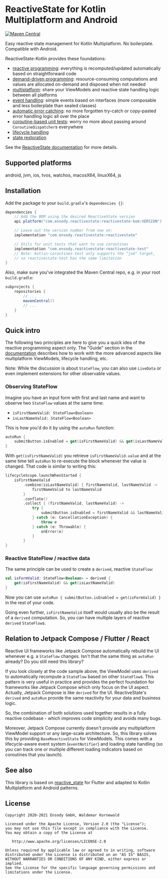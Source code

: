 # ReactiveState for Kotlin Multiplatform and Android

[![Maven Central](https://maven-badges.herokuapp.com/maven-central/com.ensody.reactivestate/reactivestate/badge.svg?gav=true)](https://maven-badges.herokuapp.com/maven-central/com.ensody.reactivestate/reactivestate?gav=true)

Easy reactive state management for Kotlin Multiplatform. No boilerplate. Compatible with Android.

ReactiveState-Kotlin provides these foundations:

* [reactive programming](https://ensody.github.io/ReactiveState-Kotlin/reactive-programming/): everything is recomputed/updated automatically based on straightforward code
* [demand-driven programming](https://ensody.github.io/ReactiveState-Kotlin/demand-driven-programming/): resource-consuming computations and values are allocated on-demand and disposed when not needed
* [multiplatform](https://ensody.github.io/ReactiveState-Kotlin/multiplatform-viewmodels/): share your ViewModels and reactive state handling logic between all platforms
* [event handling](https://ensody.github.io/ReactiveState-Kotlin/event-handling/): simple events based on interfaces (more composable and less boilerplate than sealed classes)
* [automatic error catching](https://ensody.github.io/ReactiveState-Kotlin/error-handling/): no more forgotten try-catch or copy-pasted error handling logic all over the place
* [coroutine-based unit tests](https://ensody.github.io/ReactiveState-Kotlin/unit-testing-coroutines/): worry no more about passing around `CoroutineDispatcher`s everywhere
* [lifecycle handling](https://ensody.github.io/ReactiveState-Kotlin/lifecycle-handling/)
* [state restoration](https://ensody.github.io/ReactiveState-Kotlin/state-restoration/)

See the [ReactiveState documentation](https://ensody.github.io/ReactiveState-Kotlin/) for more details.

## Supported platforms

android, jvm, ios, tvos, watchos, macosX64, linuxX64, js

## Installation

Add the package to your `build.gradle`'s `dependencies {}`:

```groovy
dependencies {
    // Add the BOM using the desired ReactiveState version
    api platform("com.ensody.reactivestate:reactivestate-bom:VERSION")

    // Leave out the version number from now on:
    implementation "com.ensody.reactivestate:reactivestate"

    // Utils for unit tests that want to use coroutines
    implementation "com.ensody.reactivestate:reactivestate-test"
    // Note: kotlin-coroutines-test only supports the "jvm" target,
    // so reactivestate-test has the same limitation
}
```

Also, make sure you've integrated the Maven Central repo, e.g. in your root `build.gradle`:

```groovy
subprojects {
    repositories {
        // ...
        mavenCentral()
        // ...
    }
}
```

## Quick intro

The following two principles are here to give you a quick idea of the reactive programming aspect only.
The "Guide" section in the [documentation](https://ensody.github.io/ReactiveState-Kotlin/) describes how to work with the more advanced aspects like multiplatform ViewModels, lifecycle handling, etc.

Note: While the discussion is about `StateFlow`, you can also use `LiveData` or even implement extensions for other observable values.

### Observing StateFlow

Imagine you have an input form with first and last name and want to observe two `StateFlow` values at the same time:

* `isFirstNameValid: StateFlow<Boolean>`
* `isLastNameValid: StateFlow<Boolean>`

This is how you'd do it by using the `autoRun` function:

```kotlin
autoRun {
    submitButton.isEnabled = get(isFirstNameValid) && get(isLastNameValid)
}
```

With `get(isFirstNameValid)` you retrieve `isFirstNameValid.value` and at the same time tell `autoRun` to re-execute the block whenever the value is changed.
That code is similar to writing this:

```kotlin
lifecycleScope.launchWhenStarted {
    isFirstNameValid
        .combine(isLastNameValid) { firstNameValid, lastNameValid ->
            firstNameValid to lastNameValid
        }
        .conflate()
        .collect { (firstNameValid, lastNameValid) ->
            try {
                submitButton.isEnabled = firstNameValid && lastNameValid
            } catch (e: CancellationException) {
                throw e
            } catch (e: Throwable) {
                onError(e)
            }
        }
}
```

### Reactive StateFlow / reactive data

The same principle can be used to create a `derived`, reactive `StateFlow`:

```kotlin
val isFormValid: StateFlow<Boolean> = derived {
    get(isFirstNameValid) && get(isLastNameValid)
}
```

Now you can use `autoRun { submitButton.isEnabled = get(isFormValid) }` in the rest of your code.

Going even further, `isFirstNameValid` itself would usually also be the result of a `derived` computation.
So, you can have multiple layers of reactive `derived` `StateFlow`s.

## Relation to Jetpack Compose / Flutter / React

Reactive UI frameworks like Jetpack Compose automatically rebuild the UI whenever e.g. a `StateFlow` changes.
Isn't that the same thing as `autoRun` already? Do you still need this library?

If you look closely at the code sample above, the ViewModel uses `derived` to automatically recompute a `StateFlow` based on other `StateFlow`s.
This pattern is very useful in practice and provides the perfect foundation for frameworks like Jetpack Compose which only focus on the UI aspect.
Actually, Jetpack Compose is like `derived` for the UI.
ReactiveState's `derived` and `autoRun` provide the same reactivity for your data and business logic.

So, the combination of both solutions used together results in a fully reactive codebase - which improves code simplicity and avoids many bugs.

Moreover, Jetpack Compose currently doesn't provide any multiplatform ViewModel support or any large-scale architecture.
So, this library solves this by providing `BaseReactiveState` for ViewModels.
This comes with a lifecycle-aware event system (`eventNotifier`) and loading state handling (so you can track one or multiple different loading indicators based on coroutines that you launch).

## See also

This library is based on [reactive_state](https://github.com/ensody/reactive_state) for Flutter and adapted to Kotlin Multiplatform and Android patterns.

## License

```
Copyright 2020-2021 Ensody GmbH, Waldemar Kornewald

Licensed under the Apache License, Version 2.0 (the "License");
you may not use this file except in compliance with the License.
You may obtain a copy of the License at

   http://www.apache.org/licenses/LICENSE-2.0

Unless required by applicable law or agreed to in writing, software
distributed under the License is distributed on an "AS IS" BASIS,
WITHOUT WARRANTIES OR CONDITIONS OF ANY KIND, either express or implied.
See the License for the specific language governing permissions and
limitations under the License.
```
